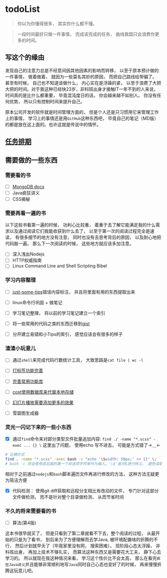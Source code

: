 # todoList

> 你以为你懂得很多， 其实你什么都不懂。

> 一段时间最好只做一件事情， 完成该完成的任务， 曲线救国只会浪费你更多的时间。


## 写这个的缘由

发现自己的注意力总是不经意间因其他因素的影响而转移， 以至于原本预计做的一件事情， 做着做着， 就因为一些莫名其妙的原因， 而把自己路线给带偏了。 甚至有时候， 自己也不知道该做什么， 内心实在是浮躁的紧， 以至于浪费了大把大把的时间。对于我这种已经快23岁，非科班出身才接触IT一年不到的人来说， 时间真的是比什么都重要， 毕竟混沌度日的话， 你会越来越不如别人。 你没有任何优势， 所以只有控制时间来提升自己。

原本公司开发的软件就是时间管理方面的， 但是个人还是只习惯用它来管理工作上的事情， 学习上的事情还是用`GitHub`这种东西吧， 毕竟自己的笔记（MD版）的都是放在这上面的。也许这就是传说中的情怀。

## [任务排期](../../wiki)

## 需要做的一些东西

### 需要看的书
- [ ] [MongoDB docs](https://docs.mongodb.com/manual/mongo/)
- [ ] Java疯狂讲义
- [ ] CSS揭秘

### 需要再看一遍的书
以下这些书看第一遍的时候， 功利心比较重， 着重于去了解它能满足我的什么需求以及通过阅读它们我能收获到什么去了， 以至于第一次的阅读过程完全是速读， 有很多细节的地方没有注意， 同时也没有去思考背后的原因， 以及耐心地把代码敲一遍。 那么下一次阅读的时候， 这些地方就应该多加注意。

- [ ] 深入浅出Nodejs
- [ ] HTTP权威指南
- [ ] Linux Command Line and Shell Scripting Bibel

### 学习内容整理
- [ ] [just-some-tips](https://github.com/374632897/just-some-tips)错误内容标注， 并且将里面有用的东西提取出来

- [ ] linux命令行巩固 + 做笔记

- [ ] 学习笔记整理， 将以前的学习笔记建立一个索引

- [ ] 将一些常用的代码之类的东西迁移到[gist](https://gist.github.com/374632897)

- [ ] 分开建立易错和小Tips的索引， 感觉应该会有很多的样子

### 渣渣小玩意儿

- [ ] 通过`shell`来完成代码行数统计工具， 大致思路是`cat file | wc -l`

- [ ] [打标签功能完善](https://github.com/374632897/gen-tag)

- [ ] [完善常用功能库](https://github.com/374632897/utils)

- [ ] [cost使用数据库来代替本地存储](https://github.com/374632897/cost)

- [ ] [幻灯片播放需要添加更多的效果](https://github.com/374632897/share)

- [ ] 雪碧图生成器


### 灵光一闪记下来的一些小东西

- [x] 通过`find`命令来对部分类型文件批量追加内容: `find ./ -name "*.scss" -exec ... {} \` 这里出了问题， 使用echo 写不进去， 可能是方式错了→＿←

```bash
# 正确方式
find . -name "*.scss" -exec bash -c "echo '\$width: 50px;' >> {}" \;
# bash -c 将会使用其后面的第一个非选项字符串作为输入。'\$'是对$进行转义， 避免读取为变量。
```
相对于之前通过`nodejs`和`bash`脚本遍历文件再进行修改的方法， 这种方法无疑更为简洁方便

- [x] 代码检测： 使用git diff获取和远程分支相比有改动的文件， 专门针对这部分文件做检测， 而不是针对整个目录做检测， 从而节省时间

### 不久的将来需要看的书

- [ ] 算法(第4版)


这本书很早就买了， 但是只看到了第二章就看不下去，整个阅读的过程， 从最开始的只是为了看书， 到后来为了方便理解而去学Java, 被环境配置啥的折腾的不行， 然后计划就早夭了（毕竟家里没有网， 搜索困难）。 现阶段心态太浮躁， 非科班出身， 再加上技术不够扎实， 而算法这种东西又是需要花大工夫， 静下心去学习的。 所以就现在我这种情况来看， 学习这个性价比不会太高， 那么在看完`疯狂Java讲义`并且能够非常顺利地写`Java`同时自己心态也变好了的时候， 再来慢慢折腾这玩意儿吧。
